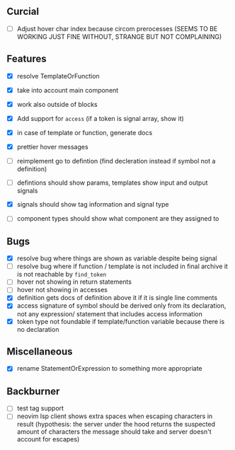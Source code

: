 ## Curcial
- [ ] Adjust hover char index because circom prerocesses (SEEMS TO BE WORKING JUST FINE WITHOUT, STRANGE BUT NOT COMPLAINING)

## Features
- [x] resolve TemplateOrFunction
- [x] take into account main component
- [x] work also outside of blocks
- [x] Add support for `access` (if a token is signal array, show it)
- [x] in case of template or function, generate docs
- [x] prettier hover messages

- [ ] reimplement go to defintion (find decleration instead if symbol not a definition)
- [ ] defintions should show params, templates show input and output signals
- [x] signals should show tag information and signal type
- [ ] component types should show what component are they assigned to

## Bugs
- [x] resolve bug where things are shown as variable despite being signal
- [ ] resolve bug where if function / template is not included in final archive it is not reachable by `find_token`
- [ ] hover not showing in return statements
- [ ] hover not showing in accesses
- [x] definition gets docs of definition above it if it is single line comments
- [x] access signature of symbol should be derived only from its declaration, not any expression/ statement that includes access information
- [x] token type not foundable if template/function variable because there is no declaration

## Miscellaneous
- [x] rename StatementOrExpression to something more appropriate

## Backburner
- [ ] test tag support
- [ ] neovim lsp client shows extra spaces when escaping characters in result (hypothesis: the server under the hood returns the suspected amount of characters the message should take and server doesn't account for escapes)
